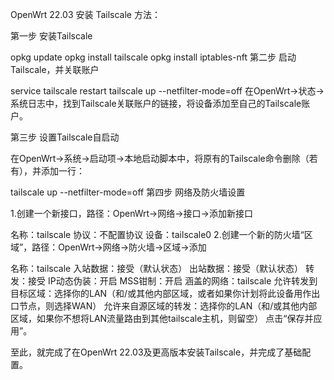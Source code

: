 OpenWrt 22.03 安装 Tailscale 方法：

第一步 安装Tailscale

opkg update
opkg install tailscale
opkg install iptables-nft
第二步 启动Tailscale，并关联账户

service tailscale restart
tailscale up --netfilter-mode=off
在OpenWrt→状态→系统日志中，找到Tailscale关联账户的链接，将设备添加至自己的Tailscale账户。

第三步 设置Tailscale自启动

在OpenWrt→系统→启动项→本地启动脚本中，将原有的Tailscale命令删除（若有），并添加一行：

tailscale up --netfilter-mode=off
第四步 网络及防火墙设置

1.创建一个新接口，路径：OpenWrt→网络→接口→添加新接口

名称：tailscale
协议：不配置协议
设备：tailscale0
2.创建一个新的防火墙“区域”，路径：OpenWrt→网络→防火墙→区域→添加

名称：tailscale
入站数据：接受（默认状态）
出站数据：接受（默认状态）
转发：接受
IP动态伪装：开启
MSS钳制：开启
涵盖的网络：tailscale
允许转发到目标区域：选择你的LAN（和/或其他内部区域，或者如果你计划将此设备用作出口节点，则选择WAN）
允许来自源区域的转发：选择你的LAN（和/或其他内部区域，如果你不想将LAN流量路由到其他tailscale主机，则留空）
点击“保存并应用”。

 

至此，就完成了在OpenWrt 22.03及更高版本安装Tailscale，并完成了基础配置。